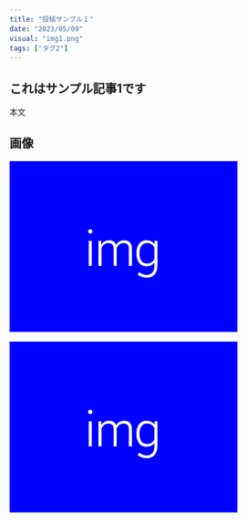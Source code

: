 ```yaml
---
title: "投稿サンプル１"
date: "2023/05/09"
visual: "img1.png"
tags: ["タグ2"]
---
```


## これはサンプル記事1です

本文

## 画像

![サンプルalt {16/9}](img1.png)

![サンプルalt2 {200:1/1}](img1.png)